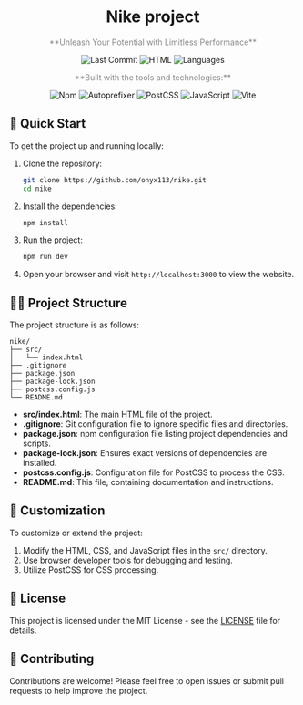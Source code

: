 
<h1 align="center">
 Nike project
</h1>

<p align="center" style="color: #888;">
  **Unleash Your Potential with Limitless Performance**
</p>

<p align="center">
  <img src="https://img.shields.io/github/last-commit/onyx113/nike?style=flat" alt="Last Commit">
  <img src="https://img.shields.io/badge/HTML-98.4%25-brightgreen" alt="HTML">
  <img src="https://img.shields.io/badge/Languages-3-blue" alt="Languages">
</p>

<p align="center" style="color: #888;">
  **Built with the tools and technologies:**
</p>

<p align="center">
  <img src="https://img.shields.io/badge/npm-yes-green" alt="Npm">
  <img src="https://img.shields.io/badge/PostCSS-Autoprefixer-red" alt="Autoprefixer">
  <img src="https://img.shields.io/badge/PostCSS-yes-orange" alt="PostCSS">
  <img src="https://img.shields.io/badge/JavaScript-yes-yellow" alt="JavaScript">
  <img src="https://img.shields.io/badge/Vite-yes-blue" alt="Vite">
</p>

## 🚀 Quick Start

To get the project up and running locally:

1. Clone the repository:

   ```bash
   git clone https://github.com/onyx113/nike.git
   cd nike
   ```

2. Install the dependencies:

   ```bash
   npm install
   ```

3. Run the project:

   ```bash
   npm run dev
   ```

4. Open your browser and visit `http://localhost:3000` to view the website.

## 🧑‍💻 Project Structure

The project structure is as follows:

```
nike/
├── src/
│   └── index.html
├── .gitignore
├── package.json
├── package-lock.json
├── postcss.config.js
└── README.md
```

- **src/index.html**: The main HTML file of the project.
- **.gitignore**: Git configuration file to ignore specific files and directories.
- **package.json**: npm configuration file listing project dependencies and scripts.
- **package-lock.json**: Ensures exact versions of dependencies are installed.
- **postcss.config.js**: Configuration file for PostCSS to process the CSS.
- **README.md**: This file, containing documentation and instructions.

## 🎨 Customization

To customize or extend the project:

1. Modify the HTML, CSS, and JavaScript files in the `src/` directory.
2. Use browser developer tools for debugging and testing.
3. Utilize PostCSS for CSS processing.

## 📝 License

This project is licensed under the MIT License - see the [LICENSE](LICENSE) file for details.

## 🤝 Contributing

Contributions are welcome! Please feel free to open issues or submit pull requests to help improve the project.
